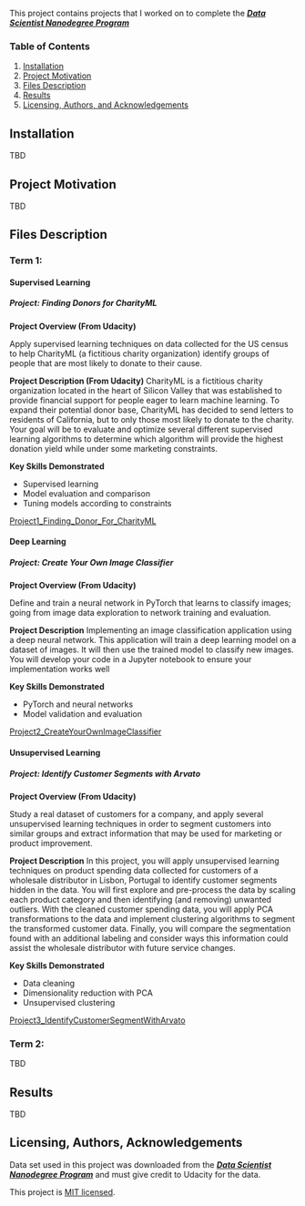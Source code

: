 This project contains projects that I worked on to complete the ***[Data Scientist Nanodegree Program](https://www.udacity.com/course/data-scientist-nanodegree--nd025)*** 

### Table of Contents

1. [Installation](#installation)
2. [Project Motivation](#motivation)
3. [Files Description](#files)
4. [Results](#results)
5. [Licensing, Authors, and Acknowledgements](#licensing)

##  Installation<a name="installation"></a>
TBD

## Project Motivation<a name="motivation"></a>
TBD

## Files Description<a name="files"></a>

### Term 1:

#### Supervised Learning

##### Project: Finding Donors for CharityML

**Project Overview (From Udacity)**

Apply supervised learning techniques on data collected for the US census to help CharityML (a
fictitious charity organization) identify groups of people that are most likely to donate to their
cause.

**Project Description (From Udacity)**
CharityML is a fictitious charity organization located in the heart of Silicon Valley that was established to
provide financial support for people eager to learn machine learning. To expand their potential donor
base, CharityML has decided to send letters to residents of California, but to only those most likely to
donate to the charity. Your goal will be to evaluate and optimize several different supervised learning
algorithms to determine which algorithm will provide the highest donation yield while under some
marketing constraints.

**Key Skills Demonstrated**
* Supervised learning
* Model evaluation and comparison
* Tuning models according to constraints

[Project1_Finding_Donor_For_CharityML](./Project1_Finding_Donor_For_CharityML)


#### Deep Learning

##### Project: Create Your Own Image Classifier

**Project Overview (From Udacity)**

Define and train a neural network in PyTorch that learns to classify images; going from image
data exploration to network training and evaluation.

**Project Description**
Implementing an image classification application using a deep neural network. This application will train a
deep learning model on a dataset of images. It will then use the trained model to classify new images. You
will develop your code in a Jupyter notebook to ensure your implementation works well

**Key Skills Demonstrated**
* PyTorch and neural networks
* Model validation and evaluation

[Project2_CreateYourOwnImageClassifier](./Project2_CreateYourOwnImageClassifier)


#### Unsupervised Learning


##### Project: Identify Customer Segments with Arvato

**Project Overview (From Udacity)**

Study a real dataset of customers for a company, and apply several unsupervised learning
techniques in order to segment customers into similar groups and extract information that
may be used for marketing or product improvement.

**Project Description**
In this project, you will apply unsupervised learning techniques on product spending data collected for
customers of a wholesale distributor in Lisbon, Portugal to identify customer segments hidden in the data.
You will first explore and pre-process the data by scaling each product category and then identifying (and
removing) unwanted outliers. With the cleaned customer spending data, you will apply PCA transformations
to the data and implement clustering algorithms to segment the transformed customer data. Finally, you
will compare the segmentation found with an additional labeling and consider ways this information could
assist the wholesale distributor with future service changes.

**Key Skills Demonstrated**
* Data cleaning
* Dimensionality reduction with PCA
* Unsupervised clustering

[Project3_IdentifyCustomerSegmentWithArvato](./Project3_IdentifyCustomerSegmentWithArvato)


### Term 2:
TBD

## Results<a name="results"></a> 
TBD

## Licensing, Authors, Acknowledgements<a name="licensing"></a>

Data set used in this project was downloaded from the  ***[Data Scientist Nanodegree Program](https://www.udacity.com/course/data-scientist-nanodegree--nd025)*** and must give credit to Udacity for the data.

This project is [MIT licensed](./LICENSE).